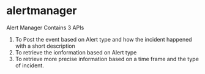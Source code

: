 # alertmanager


Alert Manager Contains 3 APIs

1. To Post the event based on Alert type and how the incident happened with a short description
2. To retrieve the ionformation based on Alert type
3. To retrieve more precise information based on a time frame and the type of incident.